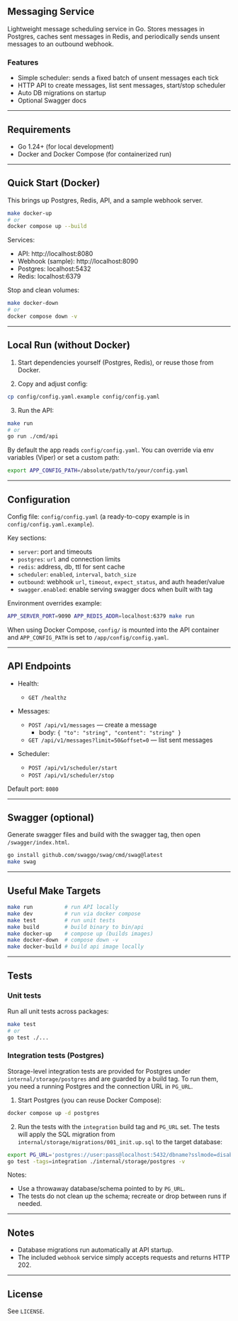 ## Messaging Service

Lightweight message scheduling service in Go. Stores messages in Postgres, caches sent messages in Redis, and periodically sends unsent messages to an outbound webhook.

### Features
- Simple scheduler: sends a fixed batch of unsent messages each tick
- HTTP API to create messages, list sent messages, start/stop scheduler
- Auto DB migrations on startup
- Optional Swagger docs

---

## Requirements
- Go 1.24+ (for local development)
- Docker and Docker Compose (for containerized run)

---

## Quick Start (Docker)

This brings up Postgres, Redis, API, and a sample webhook server.

```bash
make docker-up
# or
docker compose up --build
```

Services:
- API: http://localhost:8080
- Webhook (sample): http://localhost:8090
- Postgres: localhost:5432
- Redis: localhost:6379

Stop and clean volumes:
```bash
make docker-down
# or
docker compose down -v
```

---

## Local Run (without Docker)

1) Start dependencies yourself (Postgres, Redis), or reuse those from Docker.

2) Copy and adjust config:
```bash
cp config/config.yaml.example config/config.yaml
```

3) Run the API:
```bash
make run
# or
go run ./cmd/api
```

By default the app reads `config/config.yaml`. You can override via env variables (Viper) or set a custom path:
```bash
export APP_CONFIG_PATH=/absolute/path/to/your/config.yaml
```

---

## Configuration

Config file: `config/config.yaml` (a ready-to-copy example is in `config/config.yaml.example`).

Key sections:
- `server`: port and timeouts
- `postgres`: `url` and connection limits
- `redis`: address, db, ttl for sent cache
- `scheduler`: `enabled`, `interval`, `batch_size`
- `outbound`: webhook `url`, `timeout`, `expect_status`, and auth header/value
- `swagger.enabled`: enable serving swagger docs when built with tag

Environment overrides example:
```bash
APP_SERVER_PORT=9090 APP_REDIS_ADDR=localhost:6379 make run
```

When using Docker Compose, `config/` is mounted into the API container and `APP_CONFIG_PATH` is set to `/app/config/config.yaml`.

---

## API Endpoints

- Health:
  - `GET /healthz`

- Messages:
  - `POST /api/v1/messages` — create a message
    - body: `{ "to": "string", "content": "string" }`
  - `GET /api/v1/messages?limit=50&offset=0` — list sent messages

- Scheduler:
  - `POST /api/v1/scheduler/start`
  - `POST /api/v1/scheduler/stop`

Default port: `8080`

---

## Swagger (optional)

Generate swagger files and build with the swagger tag, then open `/swagger/index.html`.

```bash
go install github.com/swaggo/swag/cmd/swag@latest
make swag
```

---

## Useful Make Targets

```bash
make run          # run API locally
make dev          # run via docker compose
make test         # run unit tests
make build        # build binary to bin/api
make docker-up    # compose up (builds images)
make docker-down  # compose down -v
make docker-build # build api image locally
```

---

## Tests

### Unit tests

Run all unit tests across packages:

```bash
make test
# or
go test ./...
```

### Integration tests (Postgres)

Storage-level integration tests are provided for Postgres under `internal/storage/postgres` and are guarded by a build tag. To run them, you need a running Postgres and the connection URL in `PG_URL`.

1) Start Postgres (you can reuse Docker Compose):

```bash
docker compose up -d postgres
```

2) Run the tests with the `integration` build tag and `PG_URL` set. The tests will apply the SQL migration from `internal/storage/migrations/001_init.up.sql` to the target database:

```bash
export PG_URL='postgres://user:pass@localhost:5432/dbname?sslmode=disable'
go test -tags=integration ./internal/storage/postgres -v
```

Notes:
- Use a throwaway database/schema pointed to by `PG_URL`.
- The tests do not clean up the schema; recreate or drop between runs if needed.

---

## Notes
- Database migrations run automatically at API startup.
- The included `webhook` service simply accepts requests and returns HTTP 202.

---

## License
See `LICENSE`.
